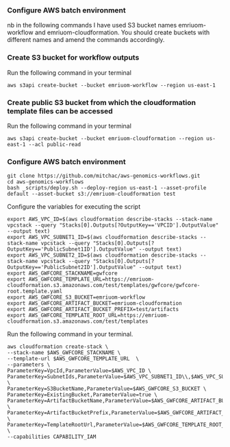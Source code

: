 ### Configure AWS batch environment

nb in the following commands I have used S3 bucket names emriuom-workflow and emriuom-cloudformation. You should create buckets with different names and amend the commands accordingly. 

### Create S3 bucket for workflow outputs

Run the following command in your terminal
```
aws s3api create-bucket --bucket emriuom-workflow --region us-east-1
```

### Create public S3 bucket from which the cloudformation template files can be accessed

Run the following command in your terminal
```
aws s3api create-bucket --bucket emriuom-cloudformation --region us-east-1 --acl public-read
```

### Configure AWS batch environment

```
git clone https://github.com/mitchac/aws-genomics-workflows.git
cd aws-genomics-workflows
bash _scripts/deploy.sh --deploy-region us-east-1 --asset-profile default --asset-bucket s3://emriuom-cloudformation test
```
Configure the variables for executing the script
```
export AWS_VPC_ID=$(aws cloudformation describe-stacks --stack-name vpcstack --query "Stacks[0].Outputs[?OutputKey=='VPCID'].OutputValue" --output text)
export AWS_VPC_SUBNET1_ID=$(aws cloudformation describe-stacks --stack-name vpcstack --query "Stacks[0].Outputs[?OutputKey=='PublicSubnet1ID'].OutputValue" --output text)
export AWS_VPC_SUBNET2_ID=$(aws cloudformation describe-stacks --stack-name vpcstack --query "Stacks[0].Outputs[?OutputKey=='PublicSubnet2ID'].OutputValue" --output text)
export AWS_GWFCORE_STACKNAME=gwfcore
export AWS_GWFCORE_TEMPLATE_URL=https://emriuom-cloudformation.s3.amazonaws.com/test/templates/gwfcore/gwfcore-root.template.yaml
export AWS_GWFCORE_S3_BUCKET=emriuom-workflow
export AWS_GWFCORE_ARTIFACT_BUCKET=emriuom-cloudformation
export AWS_GWFCORE_ARTIFACT_BUCKET_PREFIX=test/artifacts
export AWS_GWFCORE_TEMPLATE_ROOT_URL=https://emriuom-cloudformation.s3.amazonaws.com/test/templates
```

Run the following command in your terminal. 

```
aws cloudformation create-stack \
--stack-name $AWS_GWFCORE_STACKNAME \
--template-url $AWS_GWFCORE_TEMPLATE_URL  \
--parameters \
ParameterKey=VpcId,ParameterValue=$AWS_VPC_ID \
ParameterKey=SubnetIds,ParameterValue=$AWS_VPC_SUBNET1_ID\\,$AWS_VPC_SUBNET1_ID \
ParameterKey=S3BucketName,ParameterValue=$AWS_GWFCORE_S3_BUCKET \
ParameterKey=ExistingBucket,ParameterValue=true \
ParameterKey=ArtifactBucketName,ParameterValue=$AWS_GWFCORE_ARTIFACT_BUCKET \
ParameterKey=ArtifactBucketPrefix,ParameterValue=$AWS_GWFCORE_ARTIFACT_BUCKET_PREFIX \
ParameterKey=TemplateRootUrl,ParameterValue=$AWS_GWFCORE_TEMPLATE_ROOT_URL \
--capabilities CAPABILITY_IAM
```

